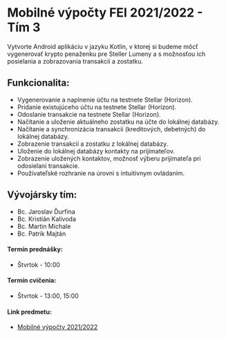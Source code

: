 # Mobilné výpočty FEI 2021/2022 - Tím 3

Vytvorte Android aplikáciu v jazyku Kotlin, v ktorej si budeme môcť vygenerovať krypto penaženku pre Steller Lumeny a s možnosťou ich posielania a zobrazovania transakcií a zostatku.

## Funkcionalita:

* Vygenerovanie a naplnenie účtu na testnete Stellar (Horizon).
* Pridanie existujúceho účtu na testnete Stellar (Horizon).
* Odoslanie transakcie na testnete Stellar (Horizon).
* Načítanie a uloženie aktuálneho zostatku na účte do lokálnej databázy.
* Načítanie a synchronizácia transakcií (kreditových, debetných) do lokálnej databázy.
* Zobrazenie transakcií a zostatku z lokálnej databázy.
* Uloženie do lokálnej databázy kontakty na prijímateľov.
* Zobrazenie uložených kontaktov, možnosť výberu prijímateľa pri odosielaní transakcie.
* Používateľské rozhranie na úrovni s intuitívnym ovládaním.

## Vývojársky tím:

* Bc. Jaroslav Ďurfina
* Bc. Kristián Kalivoda
* Bc. Martin Michale
* Bc. Patrik Majtán

#### Termín prednášky:

* Štvrtok - 10:00

#### Termín cvičenia:

* Štvrtok - 13:00, 15:00

#### Link predmetu:

* [Mobilné výpočty 2021/2022](https://android.mpage.sk/index.php)
